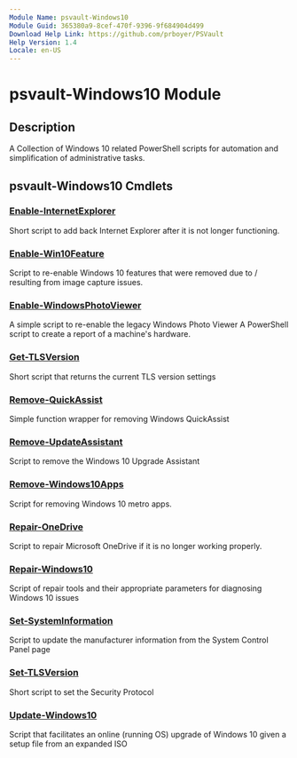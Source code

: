 ```yaml
---
Module Name: psvault-Windows10
Module Guid: 365380a9-8cef-470f-9396-9f684904d499
Download Help Link: https://github.com/prboyer/PSVault
Help Version: 1.4
Locale: en-US
---
```

# psvault-Windows10 Module
## Description
A Collection of Windows 10 related PowerShell scripts for automation and simplification of administrative tasks.
## psvault-Windows10 Cmdlets
### [Enable-InternetExplorer](Docs/Enable-InternetExplorer.md)
Short script to add back Internet Explorer after it is not longer functioning.
### [Enable-Win10Feature](Docs/Enable-Win10Feature.md)
Script to re-enable Windows 10 features that were removed due to / resulting from image capture issues.
### [Enable-WindowsPhotoViewer](Docs/Enable-WindowsPhotoViewer.md)
A simple script to re-enable the legacy Windows Photo Viewer
A PowerShell script to create a report of a machine's hardware.
### [Get-TLSVersion](Docs/Get-TLSVersion.md)
Short script that returns the current TLS version settings
### [Remove-QuickAssist](Docs/Remove-QuickAssist.md)
Simple function wrapper for removing Windows QuickAssist
### [Remove-UpdateAssistant](Docs/Remove-UpdateAssistant.md)
Script to remove the Windows 10 Upgrade Assistant
### [Remove-Windows10Apps](Docs/Remove-Windows10Apps.md)
Script for removing Windows 10 metro apps.
### [Repair-OneDrive](Docs/Repair-OneDrive.md)
Script to repair Microsoft OneDrive if it is no longer working properly.
### [Repair-Windows10](Docs/Repair-Windows10.md)
Script of repair tools and their appropriate parameters for diagnosing Windows 10 issues
### [Set-SystemInformation](Docs/Set-SystemInformation.md)
Script to update the manufacturer information from the System Control Panel page
### [Set-TLSVersion](Docs/Set-TLSVersion.md)
Short script to set the Security Protocol
### [Update-Windows10](Docs/Update-Windows10.md)
Script that facilitates an online (running OS) upgrade of Windows 10 given a setup file from an expanded ISO
